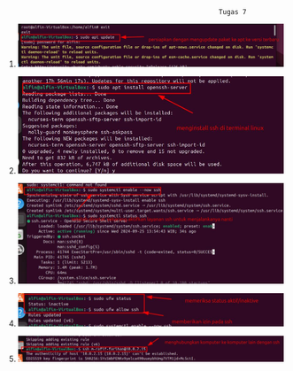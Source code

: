                                                           Tugas 7

1.  ![1](https://github.com/fatsyaalfin15/Sistem-Operasi/blob/main/%60Tugas7/1.jpg?raw=true)
    <br>

2.   ![2](https://github.com/fatsyaalfin15/Sistem-Operasi/blob/main/%60Tugas7/2.jpg?raw=true)
    <br>

3.  ![3](https://github.com/fatsyaalfin15/Sistem-Operasi/blob/main/%60Tugas7/3.jpg?raw=true)
    <br>

4.  ![4](https://github.com/fatsyaalfin15/Sistem-Operasi/blob/main/%60Tugas7/4.jpg?raw=true)
    <br>

5.  ![5](https://github.com/fatsyaalfin15/Sistem-Operasi/blob/main/%60Tugas7/5.jpg?raw=true)
    <br>

